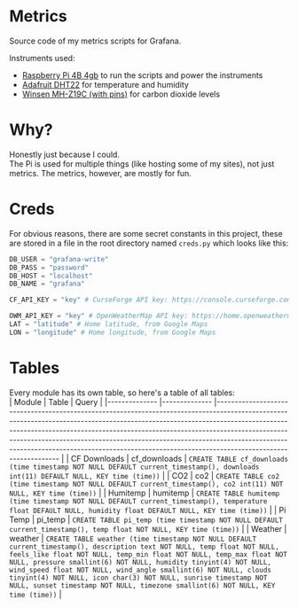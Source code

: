 # Metrics
Source code of my metrics scripts for Grafana.

Instruments used:
- [Raspberry Pi 4B 4gb](https://www.raspberrypi.com/products/raspberry-pi-4-model-b/) to run the scripts and power the instruments
- [Adafruit DHT22](https://www.adafruit.com/product/385) for temperature and humidity
- [Winsen MH-Z19C (with pins)](https://www.winsen-sensor.com/sensors/co2-sensor/mh-z19c.html) for carbon dioxide levels

# Why?
Honestly just because I could.  
The Pi is used for multiple things (like hosting some of my sites), not just metrics. The metrics, however, are mostly for fun.

# Creds
For obvious reasons, there are some secret constants in this project, these are stored in a file in the root directory named `creds.py` 
which looks like this:  
```py
DB_USER = "grafana-write"
DB_PASS = "password"
DB_HOST = "localhost"
DB_NAME = "grafana"

CF_API_KEY = "key" # CurseForge API key: https://console.curseforge.com/?#/api-keys

OWM_API_KEY = "key" # OpenWeatherMap API key: https://home.openweathermap.org/api_keys
LAT = "latitude" # Home latitude, from Google Maps
LON = "longitude" # Home longitude, from Google Maps
```

# Tables
Every module has its own table, so here's a table of all tables:  
| Module        | Table         | Query                                                                                                                                                                                                                                                                                                                                                                                                                                     |
|-------------- |-------------- |----------------------------------------------------------------------------------------------------------------------------------------------------------------------------------------------------------------------------------------------------------------------------------------------------------------------------------------------------------------------------------------------------------------------------------------   |
| CF Downloads  | cf_downloads  | `CREATE TABLE cf_downloads (time timestamp NOT NULL DEFAULT current_timestamp(), downloads int(11) DEFAULT NULL, KEY time (time))`                                                                                                                                                                                                                                                                                                        |
| CO2           | co2           | `CREATE TABLE co2 (time timestamp NOT NULL DEFAULT current_timestamp(), co2 int(11) NOT NULL, KEY time (time))`                                                                                                                                                                                                                                                                                                                           |
| Humitemp      | humitemp      | `CREATE TABLE humitemp (time timestamp NOT NULL DEFAULT current_timestamp(), temperature float DEFAULT NULL, humidity float DEFAULT NULL, KEY time (time))`                                                                                                                                                                                                                                                                               |
| Pi Temp       | pi_temp       | `CREATE TABLE pi_temp (time timestamp NOT NULL DEFAULT current_timestamp(), temp float NOT NULL, KEY time (time))`                                                                                                                                                                                                                                                                                                                        |
| Weather       | weather       | `CREATE TABLE weather (time timestamp NOT NULL DEFAULT current_timestamp(), description text NOT NULL, temp float NOT NULL, feels_like float NOT NULL, temp_min float NOT NULL, temp_max float NOT NULL, pressure smallint(6) NOT NULL, humidity tinyint(4) NOT NULL, wind_speed float NOT NULL, wind_angle smallint(6) NOT NULL, clouds tinyint(4) NOT NULL, icon char(3) NOT NULL, sunrise timestamp NOT NULL, sunset timestamp NOT NULL, timezone smallint(6) NOT NULL, KEY time (time))`    |
